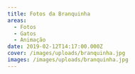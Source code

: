 ```yaml
---
title: Fotos da Branquinha
areas:
  - Fotos
  - Gatos
  - Animação
date: 2019-02-12T14:17:00.000Z
cover: /images/uploads/branquinha.jpg
images: /images/uploads/branquinha.jpg
---
```


